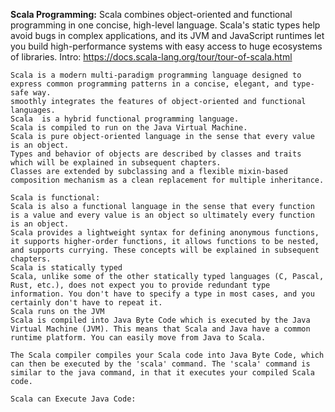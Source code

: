 **Scala Programming:**
Scala combines object-oriented and functional programming in one concise, high-level language. Scala's static types help avoid bugs in complex applications, and its JVM and JavaScript runtimes let you build high-performance systems with easy access to huge ecosystems of libraries.
Intro: https://docs.scala-lang.org/tour/tour-of-scala.html


```
Scala is a modern multi-paradigm programming language designed to express common programming patterns in a concise, elegant, and type-safe way.
smoothly integrates the features of object-oriented and functional languages. 
Scala  is a hybrid functional programming language.
Scala is compiled to run on the Java Virtual Machine. 
Scala is pure object-oriented language in the sense that every value is an object. 
Types and behavior of objects are described by classes and traits which will be explained in subsequent chapters.
Classes are extended by subclassing and a flexible mixin-based composition mechanism as a clean replacement for multiple inheritance.

Scala is functional:
Scala is also a functional language in the sense that every function is a value and every value is an object so ultimately every function is an object.
Scala provides a lightweight syntax for defining anonymous functions, it supports higher-order functions, it allows functions to be nested, and supports currying. These concepts will be explained in subsequent chapters.
Scala is statically typed
Scala, unlike some of the other statically typed languages (C, Pascal, Rust, etc.), does not expect you to provide redundant type information. You don't have to specify a type in most cases, and you certainly don't have to repeat it.
Scala runs on the JVM
Scala is compiled into Java Byte Code which is executed by the Java Virtual Machine (JVM). This means that Scala and Java have a common runtime platform. You can easily move from Java to Scala.

The Scala compiler compiles your Scala code into Java Byte Code, which can then be executed by the 'scala' command. The 'scala' command is similar to the java command, in that it executes your compiled Scala code.

Scala can Execute Java Code:
```
